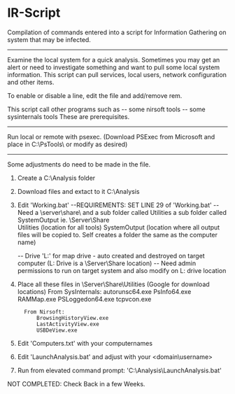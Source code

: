 # IR-Script
Compilation of commands entered into a script for Information Gathering on system that may be infected.
_______________________________________________

Examine the local system for a quick analysis.  Sometimes you may get an alert or need to investigate something and want to pull some local system information.
This script can pull services, local users, network configuration and other items.

To enable or disable a line, edit the file and add/remove rem.

This script call other programs such as
-- some nirsoft tools
-- some sysinternals tools
These are prerequisites.

_______________________________________________

Run local or remote with psexec.  (Download PSExec from Microsoft and place in C:\PsTools\ or modify as desired)

_______________________________________________

Some adjustments do need to be made in the file.

1.  Create a C:\Analysis folder

2.  Download files and extact to it C:\Analysis

3.  Edit 'Working.bat'
    --REQUIREMENTS:   SET LINE 29 of 'Working.bat'
    -- Need a \\server\share\ and 
	          a sub folder called Utilities
	          a sub folder called SystemOutput
ie.  \\Server\Share\
		                 Utilities  (location for all tools)
		                 SystemOutput  (location where all output files will be copied to.  Self creates a folder the same as the computer name)
                     
    -- Drive 'L:' for map drive - auto created and destroyed on target computer  (L: Drive is a \\Server\Share location)
    -- Need admin permissions to run on target system and also modify on L: drive location
    
4.  Place all these files in \\Server\Share\Utilities
        (Google for download locations)
		From SysInternals:
		      autorunsc64.exe
		      PsInfo64.exe
		      RAMMap.exe
		      PSLoggedon64.exe
		      tcpvcon.exe

          From Nirsoft:
              BrowsingHistoryView.exe
              LastActivityView.exe
              USBDeView.exe
     
5.  Edit 'Computers.txt' with your computernames
6.  Edit 'LaunchAnalysis.bat' and adjust with your <domain\username>
7.  Run from elevated command prompt:  'C:\Analysis\LaunchAnalysis.bat'


NOT COMPLETED:  Check Back in a few Weeks.
